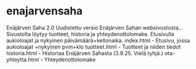 # enajarvensaha
Enäjärven Saha 2.0
    Uudistettu versio Enäjärven Sahan websivustosta... Sivustolta löytyy tuotteet, historia ja yhteydenottolomake. Etusivulla aukioloajat ja nykyinen päivämäärä+kellonaika.
        index.html - Etusivu, jossa aukioloajat +nykyinen pvm+klo
        tuotteet.html - Tuotteet ja niiden tiedot
        historia.html - Historiaa Enäjärven Sahasta (3.9.25. Vielä tyhjä.)
        ota-yhteytta.html - Yhteydenottolomake